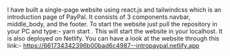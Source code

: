 I have built a single-page website using react.js and tailwindcss which is an introduction page of PayPal.
It consists of 3 components navbar, middle_body, and the footer.
To start the website just pull the repository in your PC and type:- yarn start .
This will start the website in your localhost. It is also deployed on Netlify.
You can have a look at the website through this link:- https://661734342396b00bad6c4987--intropaypal.netlify.app
